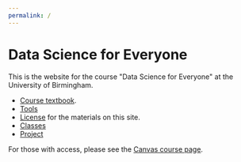 ```yaml
---
permalink: /
---
```


# Data Science for Everyone

This is the website for the course "Data Science for Everyone" at the University of Birmingham.

* [Course textbook](chapters/01/intro).
* [Tools](tools)
* [License](license) for the materials on this site.
* [Classes](classes)
* [Project](project)

For those with access, please see the [Canvas course
page](https://canvas.bham.ac.uk/courses/35188).
